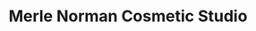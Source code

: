 ---
title: "Merle Norman Cosmetic Studio"
url: /covington/merle-norman-cosmetic-studio/
shop: Kosmetik
---